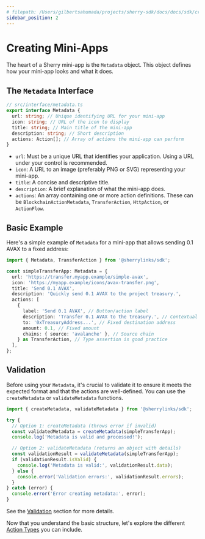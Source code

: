 ```yaml
---
# filepath: /Users/gilbertsahumada/projects/sherry-sdk/docs/docs/sdk/creating-miniapps.md
sidebar_position: 2
---
```


# Creating Mini-Apps

The heart of a Sherry mini-app is the `Metadata` object. This object defines how your mini-app looks and what it does.

## The `Metadata` Interface

```typescript
// src/interface/metadata.ts
export interface Metadata {
  url: string; // Unique identifying URL for your mini-app
  icon: string; // URL of the icon to display
  title: string; // Main title of the mini-app
  description: string; // Short description
  actions: Action[]; // Array of actions the mini-app can perform
}
```

- `url`: Must be a unique URL that identifies your application. Using a URL under your control is recommended.
- `icon`: A URL to an image (preferably PNG or SVG) representing your mini-app.
- `title`: A concise and descriptive title.
- `description`: A brief explanation of what the mini-app does.
- `actions`: An array containing one or more action definitions. These can be `BlockchainActionMetadata`, `TransferAction`, `HttpAction`, or `ActionFlow`.

## Basic Example

Here's a simple example of `Metadata` for a mini-app that allows sending 0.1 AVAX to a fixed address:

```typescript
import { Metadata, TransferAction } from '@sherrylinks/sdk';

const simpleTransferApp: Metadata = {
  url: 'https://transfer.myapp.example/simple-avax',
  icon: 'https://myapp.example/icons/avax-transfer.png',
  title: 'Send 0.1 AVAX',
  description: 'Quickly send 0.1 AVAX to the project treasury.',
  actions: [
    {
      label: 'Send 0.1 AVAX', // Button/action label
      description: 'Transfer 0.1 AVAX to the treasury.', // Contextual help
      to: '0xTreasuryAddress...', // Fixed destination address
      amount: 0.1, // Fixed amount
      chains: { source: 'avalanche' }, // Source chain
    } as TransferAction, // Type assertion is good practice
  ],
};
```

## Validation

Before using your `Metadata`, it's crucial to validate it to ensure it meets the expected format and that the actions are well-defined. You can use the `createMetadata` or `validateMetadata` functions.

```typescript
import { createMetadata, validateMetadata } from '@sherrylinks/sdk';

try {
  // Option 1: createMetadata (throws error if invalid)
  const validatedMetadata = createMetadata(simpleTransferApp);
  console.log('Metadata is valid and processed!');

  // Option 2: validateMetadata (returns an object with details)
  const validationResult = validateMetadata(simpleTransferApp);
  if (validationResult.isValid) {
    console.log('Metadata is valid:', validationResult.data);
  } else {
    console.error('Validation errors:', validationResult.errors);
  }
} catch (error) {
  console.error('Error creating metadata:', error);
}
```

See the [Validation](./validation.md) section for more details.

Now that you understand the basic structure, let's explore the different [Action Types](./action-types/blockchain-actions.md) you can include.
